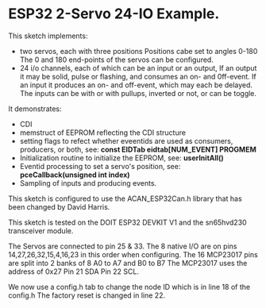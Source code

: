 # ESP32 2-Servo 24-IO Example.

This sketch implements:
* two servos, each with three positions
   Positions cabe set to angles 0-180
   The 0 and 180 end-points of the servos can be configured.
* 24 i/o channels, each of which can be an input or an output,
   If an output it may be solid, pulse or flashing, and consumes an on- and 0ff-event. 
   If an input it produces an on- and off-event, which may each be delayed.  The 
     inputs can be with or with pullups, inverted or not, or can be toggle. 

It demonstrates: 
* CDI
* memstruct of EEPROM reflecting the CDI structure
* setting flags to refect whether eveentids are used as consumers, producers, or both, see: **const EIDTab eidtab[NUM_EVENT] PROGMEM**
* Initialization routine to initialize the EEPROM, see: **userInitAll()**
* Eventid processing to set a servo's position, see: **pceCallback(unsigned int index)**
* Sampling of inputs and producing events.

This sketch is configured to use the ACAN_ESP32Can.h library that has been changed by David Harris.

This sketch is tested on the DOIT ESP32 DEVKIT V1 and the sn65hvd230 transceiver module.  

The Servos are connected to pin 25 & 33.
The 8 native I/O are on pins 14,27,26,32,15,4,16,23 in this order when configuring.
The 16 MCP23017 pins are split into 2 banks of 8 A0 to A7 and B0 to B7
The MCP23017 uses the address of 0x27 Pin 21 SDA  Pin 22 SCL.

We now use a config.h tab to change the node ID which is in line 18 of the config.h The factory reset is changed in line 22.




